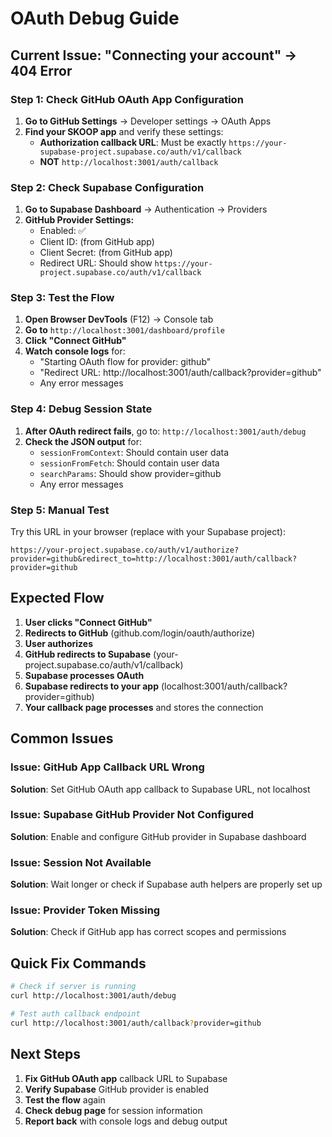 # OAuth Debug Guide

## Current Issue: "Connecting your account" → 404 Error

### Step 1: Check GitHub OAuth App Configuration

1. **Go to GitHub Settings** → Developer settings → OAuth Apps
2. **Find your SKOOP app** and verify these settings:
   - **Authorization callback URL**: Must be exactly `https://your-supabase-project.supabase.co/auth/v1/callback`
   - **NOT** `http://localhost:3001/auth/callback`

### Step 2: Check Supabase Configuration

1. **Go to Supabase Dashboard** → Authentication → Providers
2. **GitHub Provider Settings:**
   - Enabled: ✅
   - Client ID: (from GitHub app)
   - Client Secret: (from GitHub app)
   - Redirect URL: Should show `https://your-project.supabase.co/auth/v1/callback`

### Step 3: Test the Flow

1. **Open Browser DevTools** (F12) → Console tab
2. **Go to** `http://localhost:3001/dashboard/profile`
3. **Click "Connect GitHub"**
4. **Watch console logs** for:
   - "Starting OAuth flow for provider: github"
   - "Redirect URL: http://localhost:3001/auth/callback?provider=github"
   - Any error messages

### Step 4: Debug Session State

1. **After OAuth redirect fails**, go to:
   `http://localhost:3001/auth/debug`
2. **Check the JSON output** for:
   - `sessionFromContext`: Should contain user data
   - `sessionFromFetch`: Should contain user data
   - `searchParams`: Should show provider=github
   - Any error messages

### Step 5: Manual Test

Try this URL in your browser (replace with your Supabase project):
```
https://your-project.supabase.co/auth/v1/authorize?provider=github&redirect_to=http://localhost:3001/auth/callback?provider=github
```

## Expected Flow

1. **User clicks "Connect GitHub"** 
2. **Redirects to GitHub** (github.com/login/oauth/authorize)
3. **User authorizes**
4. **GitHub redirects to Supabase** (your-project.supabase.co/auth/v1/callback)
5. **Supabase processes OAuth**
6. **Supabase redirects to your app** (localhost:3001/auth/callback?provider=github)
7. **Your callback page processes** and stores the connection

## Common Issues

### Issue: GitHub App Callback URL Wrong
**Solution**: Set GitHub OAuth app callback to Supabase URL, not localhost

### Issue: Supabase GitHub Provider Not Configured
**Solution**: Enable and configure GitHub provider in Supabase dashboard

### Issue: Session Not Available
**Solution**: Wait longer or check if Supabase auth helpers are properly set up

### Issue: Provider Token Missing
**Solution**: Check if GitHub app has correct scopes and permissions

## Quick Fix Commands

```bash
# Check if server is running
curl http://localhost:3001/auth/debug

# Test auth callback endpoint
curl http://localhost:3001/auth/callback?provider=github
```

## Next Steps

1. **Fix GitHub OAuth app** callback URL to Supabase
2. **Verify Supabase** GitHub provider is enabled  
3. **Test the flow** again
4. **Check debug page** for session information
5. **Report back** with console logs and debug output 